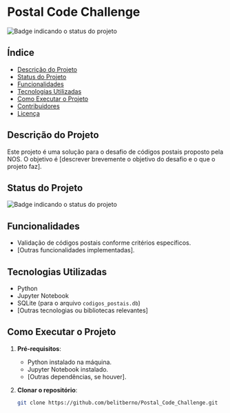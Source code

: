 # Postal Code Challenge

![Badge indicando o status do projeto](https://img.shields.io/badge/status-em%20desenvolvimento-yellow)

## Índice

- [Descrição do Projeto](#descrição-do-projeto)
- [Status do Projeto](#status-do-projeto)
- [Funcionalidades](#funcionalidades)
- [Tecnologias Utilizadas](#tecnologias-utilizadas)
- [Como Executar o Projeto](#como-executar-o-projeto)
- [Contribuidores](#contribuidores)
- [Licença](#licença)

## Descrição do Projeto

Este projeto é uma solução para o desafio de códigos postais proposto pela NOS. O objetivo é [descrever brevemente o objetivo do desafio e o que o projeto faz].

## Status do Projeto

![Badge indicando o status do projeto](https://img.shields.io/badge/status-concluído-brightgreen)

## Funcionalidades

- Validação de códigos postais conforme critérios específicos.
- [Outras funcionalidades implementadas].

## Tecnologias Utilizadas

- Python
- Jupyter Notebook
- SQLite (para o arquivo `codigos_postais.db`)
- [Outras tecnologias ou bibliotecas relevantes]

## Como Executar o Projeto

1. **Pré-requisitos**:
   - Python instalado na máquina.
   - Jupyter Notebook instalado.
   - [Outras dependências, se houver].

2. **Clonar o repositório**:

   ```bash
   git clone https://github.com/belitberno/Postal_Code_Challenge.git
